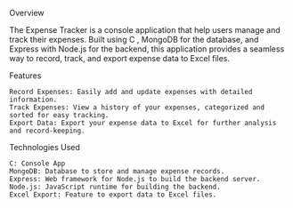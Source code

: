 Overview

The Expense Tracker is a console application that help users manage and track their expenses. Built using C , MongoDB for the database, and Express with Node.js for the backend, this application provides a seamless way to record, track, and export expense data to Excel files.

Features

    Record Expenses: Easily add and update expenses with detailed information.
    Track Expenses: View a history of your expenses, categorized and sorted for easy tracking.
    Export Data: Export your expense data to Excel for further analysis and record-keeping.

Technologies Used

    C: Console App
    MongoDB: Database to store and manage expense records.
    Express: Web framework for Node.js to build the backend server.
    Node.js: JavaScript runtime for building the backend.
    Excel Export: Feature to export data to Excel files.
